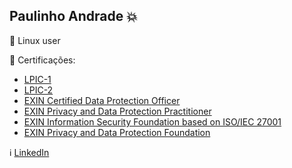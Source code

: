 ## Paulinho Andrade :boom:

:penguin: Linux user

:scroll: Certificações:
  - [LPIC-1](https://cs.lpi.org/caf/Xamman/certification/verify/LPI000509855/f37vd3vpq8)
  - [LPIC-2](https://cs.lpi.org/caf/Xamman/certification/verify/LPI000509855/56xyyv7c5t)
  - [EXIN Certified Data Protection Officer](https://app.exeed.pro/holder/badge/76395)
  - [EXIN Privacy and Data Protection Practitioner](https://app.exeed.pro/holder/badge/76394)
  - [EXIN Information Security Foundation based on ISO/IEC 27001](https://app.exeed.pro/holder/badge/66915)
  - [EXIN Privacy and Data Protection Foundation](https://app.exeed.pro/holder/badge/65513)

:information_source: [LinkedIn](https://www.linkedin.com/in/-paulof/)
